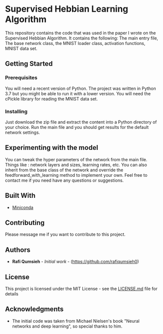 # Supervised Hebbian Learning Algorithm

This repository contains the code that was used in the paper I wrote on the Supervised Hebbian Algorithm.
It contains the following: The main entry file, The base network class, the MNIST loader class, activation functions, MNIST data set.

## Getting Started

### Prerequisites

You will need a recent version of Python. The project was written in Python 3.7 but you might be able to run it with a lower version.
You will need the cPickle library for reading the MNIST data set.

### Installing

Just download the zip file and extract the content into a Python directory of your choice. Run the main file and you should get results
for the default network settings.

## Experimenting with the model

You can tweak the hyper parameters of the network from the main file. Things like : network layers and sizes, learning rates, etc.
You can also inherit from the base class of the network and override the feedforward_with_learning method to implement your own.
Feel free to contact me if you need have any questions or suggestions.

## Built With

* [Miniconda](http://anaconda.com)

## Contributing

Please message me if you want to contribute to this project.

## Authors

* **Rafi Qumsieh** - *Initial work* - (https://github.com/rafiqumsieh0)

## License

This project is licensed under the MIT License - see the [LICENSE.md](LICENSE.md) file for details

## Acknowledgments

* The initial code was taken from Michael Nielsen's book "Neural networks and deep learning", so special thanks to him.

